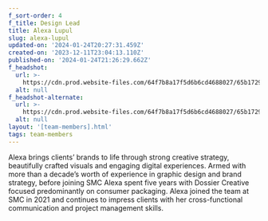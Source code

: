 ```yaml
---
f_sort-order: 4
f_title: Design Lead
title: Alexa Lupul
slug: alexa-lupul
updated-on: '2024-01-24T20:27:31.459Z'
created-on: '2023-12-11T23:04:13.110Z'
published-on: '2024-01-24T21:26:29.662Z'
f_headshot:
  url: >-
    https://cdn.prod.website-files.com/64f7b8a17f5d6b6cd4688027/65b1729a4f11779d825f9b38_230525_LiaCrowe_Alexa_005.jpeg
  alt: null
f_headshot-alternate:
  url: >-
    https://cdn.prod.website-files.com/64f7b8a17f5d6b6cd4688027/65b1729fa54d3202cc317a06_230525_LiaCrowe_Alexa_017.jpeg
  alt: null
layout: '[team-members].html'
tags: team-members
---
```


Alexa brings clients’ brands to life through strong creative strategy, beautifully crafted visuals and engaging digital experiences. Armed with more than a decade’s worth of experience in graphic design and brand strategy, before joining SMC Alexa spent five years with Dossier Creative focused predominantly on consumer packaging. Alexa joined the team at SMC in 2021 and continues to impress clients with her cross-functional communication and project management skills.

